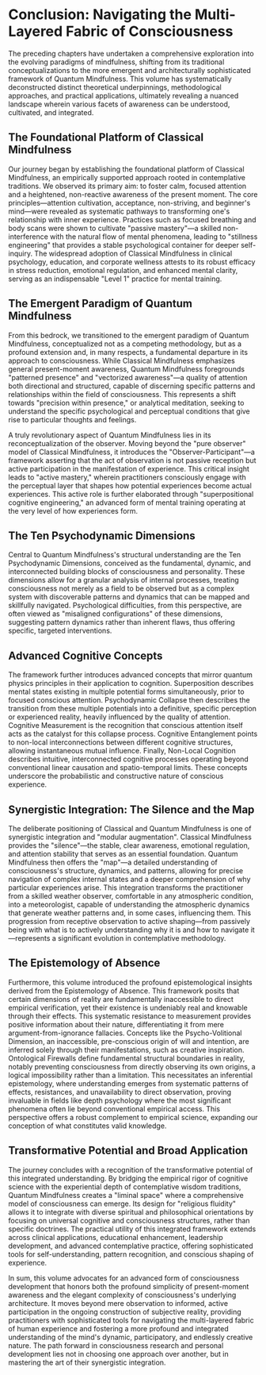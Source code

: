 # Conclusion: Navigating the Multi-Layered Fabric of Consciousness

The preceding chapters have undertaken a comprehensive exploration into the evolving paradigms of mindfulness, shifting from its traditional conceptualizations to the more emergent and architecturally sophisticated framework of Quantum Mindfulness. This volume has systematically deconstructed distinct theoretical underpinnings, methodological approaches, and practical applications, ultimately revealing a nuanced landscape wherein various facets of awareness can be understood, cultivated, and integrated.

## The Foundational Platform of Classical Mindfulness

Our journey began by establishing the foundational platform of Classical Mindfulness, an empirically supported approach rooted in contemplative traditions. We observed its primary aim: to foster calm, focused attention and a heightened, non-reactive awareness of the present moment. The core principles—attention cultivation, acceptance, non-striving, and beginner's mind—were revealed as systematic pathways to transforming one's relationship with inner experience. Practices such as focused breathing and body scans were shown to cultivate "passive mastery"—a skilled non-interference with the natural flow of mental phenomena, leading to "stillness engineering" that provides a stable psychological container for deeper self-inquiry. The widespread adoption of Classical Mindfulness in clinical psychology, education, and corporate wellness attests to its robust efficacy in stress reduction, emotional regulation, and enhanced mental clarity, serving as an indispensable "Level 1" practice for mental training.

## The Emergent Paradigm of Quantum Mindfulness

From this bedrock, we transitioned to the emergent paradigm of Quantum Mindfulness, conceptualized not as a competing methodology, but as a profound extension and, in many respects, a fundamental departure in its approach to consciousness. While Classical Mindfulness emphasizes general present-moment awareness, Quantum Mindfulness foregrounds "patterned presence" and "vectorized awareness"—a quality of attention both directional and structured, capable of discerning specific patterns and relationships within the field of consciousness. This represents a shift towards "precision within presence," or analytical meditation, seeking to understand the specific psychological and perceptual conditions that give rise to particular thoughts and feelings.

A truly revolutionary aspect of Quantum Mindfulness lies in its reconceptualization of the observer. Moving beyond the "pure observer" model of Classical Mindfulness, it introduces the "Observer-Participant"—a framework asserting that the act of observation is not passive reception but active participation in the manifestation of experience. This critical insight leads to "active mastery," wherein practitioners consciously engage with the perceptual layer that shapes how potential experiences become actual experiences. This active role is further elaborated through "superpositional cognitive engineering," an advanced form of mental training operating at the very level of how experiences form.

## The Ten Psychodynamic Dimensions

Central to Quantum Mindfulness's structural understanding are the Ten Psychodynamic Dimensions, conceived as the fundamental, dynamic, and interconnected building blocks of consciousness and personality. These dimensions allow for a granular analysis of internal processes, treating consciousness not merely as a field to be observed but as a complex system with discoverable patterns and dynamics that can be mapped and skillfully navigated. Psychological difficulties, from this perspective, are often viewed as "misaligned configurations" of these dimensions, suggesting pattern dynamics rather than inherent flaws, thus offering specific, targeted interventions.

## Advanced Cognitive Concepts

The framework further introduces advanced concepts that mirror quantum physics principles in their application to cognition. Superposition describes mental states existing in multiple potential forms simultaneously, prior to focused conscious attention. Psychodynamic Collapse then describes the transition from these multiple potentials into a definitive, specific perception or experienced reality, heavily influenced by the quality of attention. Cognitive Measurement is the recognition that conscious attention itself acts as the catalyst for this collapse process. Cognitive Entanglement points to non-local interconnections between different cognitive structures, allowing instantaneous mutual influence. Finally, Non-Local Cognition describes intuitive, interconnected cognitive processes operating beyond conventional linear causation and spatio-temporal limits. These concepts underscore the probabilistic and constructive nature of conscious experience.

## Synergistic Integration: The Silence and the Map

The deliberate positioning of Classical and Quantum Mindfulness is one of synergistic integration and "modular augmentation". Classical Mindfulness provides the "silence"—the stable, clear awareness, emotional regulation, and attention stability that serves as an essential foundation. Quantum Mindfulness then offers the "map"—a detailed understanding of consciousness's structure, dynamics, and patterns, allowing for precise navigation of complex internal states and a deeper comprehension of why particular experiences arise. This integration transforms the practitioner from a skilled weather observer, comfortable in any atmospheric condition, into a meteorologist, capable of understanding the atmospheric dynamics that generate weather patterns and, in some cases, influencing them. This progression from receptive observation to active shaping—from passively being with what is to actively understanding why it is and how to navigate it—represents a significant evolution in contemplative methodology.

## The Epistemology of Absence

Furthermore, this volume introduced the profound epistemological insights derived from the Epistemology of Absence. This framework posits that certain dimensions of reality are fundamentally inaccessible to direct empirical verification, yet their existence is undeniably real and knowable through their effects. This systematic resistance to measurement provides positive information about their nature, differentiating it from mere argument-from-ignorance fallacies. Concepts like the Psycho-Volitional Dimension, an inaccessible, pre-conscious origin of will and intention, are inferred solely through their manifestations, such as creative inspiration. Ontological Firewalls define fundamental structural boundaries in reality, notably preventing consciousness from directly observing its own origins, a logical impossibility rather than a limitation. This necessitates an inferential epistemology, where understanding emerges from systematic patterns of effects, resistances, and unavailability to direct observation, proving invaluable in fields like depth psychology where the most significant phenomena often lie beyond conventional empirical access. This perspective offers a robust complement to empirical science, expanding our conception of what constitutes valid knowledge.

## Transformative Potential and Broad Application

The journey concludes with a recognition of the transformative potential of this integrated understanding. By bridging the empirical rigor of cognitive science with the experiential depth of contemplative wisdom traditions, Quantum Mindfulness creates a "liminal space" where a comprehensive model of consciousness can emerge. Its design for "religious fluidity" allows it to integrate with diverse spiritual and philosophical orientations by focusing on universal cognitive and consciousness structures, rather than specific doctrines. The practical utility of this integrated framework extends across clinical applications, educational enhancement, leadership development, and advanced contemplative practice, offering sophisticated tools for self-understanding, pattern recognition, and conscious shaping of experience.

In sum, this volume advocates for an advanced form of consciousness development that honors both the profound simplicity of present-moment awareness and the elegant complexity of consciousness's underlying architecture. It moves beyond mere observation to informed, active participation in the ongoing construction of subjective reality, providing practitioners with sophisticated tools for navigating the multi-layered fabric of human experience and fostering a more profound and integrated understanding of the mind's dynamic, participatory, and endlessly creative nature. The path forward in consciousness research and personal development lies not in choosing one approach over another, but in mastering the art of their synergistic integration.